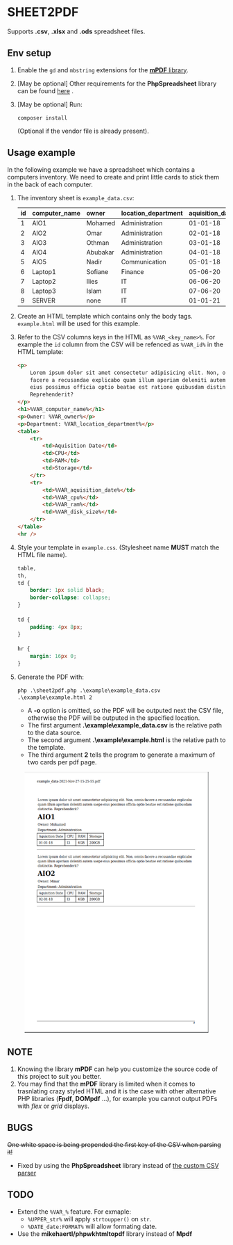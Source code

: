 # SHEET2PDF

Supports **.csv**, **.xlsx** and **.ods** spreadsheet files.

## Env setup

1. Enable the `gd` and `mbstring` extensions for the [**mPDF** library](https://mpdf.github.io/about-mpdf/requirements-v7.html).

2. [May be optional] Other requirements for the **PhpSpreadsheet** library can be found [here](https://github.com/PHPOffice/PhpSpreadsheet/blob/d5825a66822ce97d7d71478130b2f2b80f01a509/composer.json#L54) .

3. [May be optional] Run:

    ```text
    composer install
    ```

    (Optional if the vendor file is already present).

## Usage example

In the following example we have a spreadsheet which contains a computers inventory. We need to create and print little cards to stick them in the back of each computer.

1. The inventory sheet is `example_data.csv`:

    | id  | computer_name | owner    | location_department | aquisition_date | cpu    | ram   | disk_size |
    | --- | ------------- | -------- | ------------------- | --------------- | ------ | ----- | --------- |
    | 1   | AIO1          | Mohamed  | Administration      | 01-01-18        | I3     | 4GB   | 200GB     |
    | 2   | AIO2          | Omar     | Administration      | 02-01-18        | I3     | 4GB   | 200GB     |
    | 3   | AIO3          | Othman   | Administration      | 03-01-18        | I3     | 4GB   | 200GB     |
    | 4   | AIO4          | Abubakar | Administration      | 04-01-18        | I3     | 4GB   | 200GB     |
    | 5   | AIO5          | Nadir    | Communication       | 05-01-18        | I3     | 4GB   | 200GB     |
    | 6   | Laptop1       | Sofiane  | Finance             | 05-06-20        | I3     | 4GB   | 200GB     |
    | 7   | Laptop2       | Ilies    | IT                  | 06-06-20        | Ryzen5 | 16GB  | 1TB       |
    | 8   | Laptop3       | Islam    | IT                  | 07-06-20        | Ryzen5 | 16GB  | 1TB       |
    | 9   | SERVER        | none     | IT                  | 01-01-21        | Xeon   | 128GB | 64TB      |

2. Create an HTML template which contains only the body tags. `example.html` will be used for this example.
3. Refer to the CSV columns keys in the HTML as `%VAR_<key_name>%`. For example the `id` column from the CSV will be refenced as `%VAR_id%` in the HTML template:

    ```html
    <p>
        Lorem ipsum dolor sit amet consectetur adipisicing elit. Non, omnis
        facere a recusandae explicabo quam illum aperiam deleniti autem saepe
        eius possimus officia optio beatae est ratione quibusdam distinctio.
        Reprehenderit?
    </p>
    <h1>%VAR_computer_name%</h1>
    <p>Owner: %VAR_owner%</p>
    <p>Department: %VAR_location_department%</p>
    <table>
        <tr>
            <td>Aquisition Date</td>
            <td>CPU</td>
            <td>RAM</td>
            <td>Storage</td>
        </tr>
        <tr>
            <td>%VAR_aquisition_date%</td>
            <td>%VAR_cpu%</td>
            <td>%VAR_ram%</td>
            <td>%VAR_disk_size%</td>
        </tr>
    </table>
    <hr />
    ```

4. Style your template in `example.css`. (Stylesheet name **MUST** match the HTML file name).

    ```css
    table,
    th,
    td {
        border: 1px solid black;
        border-collapse: collapse;
    }

    td {
        padding: 4px 8px;
    }

    hr {
        margin: 16px 0;
    }
    ```

5. Generate the PDF with:

    ```text
    php .\sheet2pdf.php .\example\example_data.csv .\example\example.html 2
    ```

    - A **-o** option is omitted, so the PDF will be outputed next the CSV file, otherwise the PDF will be outputed in the specified location.
    - The first argument **.\example\example_data.csv** is the relative path to the data source.
    - The second argument **.\example\example.html** is the relative path to the template.
    - The third argument **2** tells the program to generate a maximum of two cards per pdf page.

<div align="center">
    <img src="./example/example_data-2021-Nov-27-15-25-55.png" alt="Generated PDF first page" height="600" />
</div>

## NOTE

1. Knowing the library **mPDF** can help you customize the source code of this project to suit you better.
2. You may find that the **mPDF** library is limited when it comes to trasnlating crazy styled HTML and it is the case with other alternative PHP libraries (**Fpdf**, **DOMpdf** ...), for example you cannot output PDFs with _flex_ or _grid_ displays.

## BUGS

~~One white space is being prepended the first key of the CSV when parsing it!~~

-   Fixed by using the **PhpSpreadsheet** library instead of [the custom CSV parser](https://github.com/medilies/sheet2pdf/commit/536978593a4fa6ec28b265f0c19526a7363021ec#diff-9aaba009e17d6fe971f53cd683e9e617e9bcbf94d7e053ed0d60480d27c2d7baL73)

## TODO

-   Extend the `%VAR_%` feature. For exmaple:
    -   `%UPPER_str%` will apply `strtoupper()` on `str`.
    -   `%DATE_date:FORMAT%` will allow formating date.
-   Use the **mikehaertl/phpwkhtmltopdf** library instead of **Mpdf**
